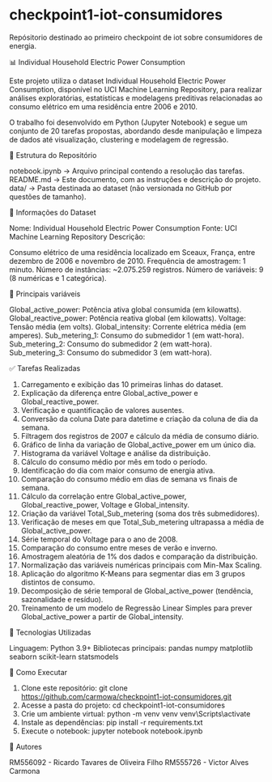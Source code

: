 # checkpoint1-iot-consumidores
Repósitorio destinado ao primeiro checkpoint de iot sobre consumidores de energia.

📊 Individual Household Electric Power Consumption

Este projeto utiliza o dataset Individual Household Electric Power Consumption, disponível no UCI Machine Learning Repository, para realizar análises exploratórias, estatísticas e modelagens preditivas relacionadas ao consumo elétrico em uma residência entre 2006 e 2010.

O trabalho foi desenvolvido em Python (Jupyter Notebook) e segue um conjunto de 20 tarefas propostas, abordando desde manipulação e limpeza de dados até visualização, clustering e modelagem de regressão.


📂 Estrutura do Repositório

notebook.ipynb → Arquivo principal contendo a resolução das tarefas.
README.md → Este documento, com as instruções e descrição do projeto.
data/ → Pasta destinada ao dataset (não versionada no GitHub por questões de tamanho).


📑 Informações do Dataset

Nome: Individual Household Electric Power Consumption
Fonte: UCI Machine Learning Repository
Descrição:

Consumo elétrico de uma residência localizado em Sceaux, França, entre dezembro de 2006 e novembro de 2010.
Frequência de amostragem: 1 minuto.
Número de instâncias: ~2.075.259 registros.
Número de variáveis: 9 (8 numéricas e 1 categórica).


🔑 Principais variáveis

Global_active_power: Potência ativa global consumida (em kilowatts).
Global_reactive_power: Potência reativa global (em kilowatts).
Voltage: Tensão média (em volts).
Global_intensity: Corrente elétrica média (em amperes).
Sub_metering_1: Consumo do submedidor 1 (em watt-hora).
Sub_metering_2: Consumo do submedidor 2 (em watt-hora).
Sub_metering_3: Consumo do submedidor 3 (em watt-hora).


✅ Tarefas Realizadas

1) Carregamento e exibição das 10 primeiras linhas do dataset.
2) Explicação da diferença entre Global_active_power e Global_reactive_power.
3) Verificação e quantificação de valores ausentes.
4) Conversão da coluna Date para datetime e criação da coluna de dia da semana.
5) Filtragem dos registros de 2007 e cálculo da média de consumo diário.
6) Gráfico de linha da variação de Global_active_power em um único dia.
7) Histograma da variável Voltage e análise da distribuição.
8) Cálculo do consumo médio por mês em todo o período.
9) Identificação do dia com maior consumo de energia ativa.
10) Comparação do consumo médio em dias de semana vs finais de semana.
11) Cálculo da correlação entre Global_active_power, Global_reactive_power, Voltage e Global_intensity.
12) Criação da variável Total_Sub_metering (soma dos três submedidores).
13) Verificação de meses em que Total_Sub_metering ultrapassa a média de Global_active_power.
14) Série temporal do Voltage para o ano de 2008.
15) Comparação do consumo entre meses de verão e inverno.
16) Amostragem aleatória de 1% dos dados e comparação da distribuição.
17) Normalização das variáveis numéricas principais com Min-Max Scaling.
18) Aplicação do algoritmo K-Means para segmentar dias em 3 grupos distintos de consumo.
19) Decomposição de série temporal de Global_active_power (tendência, sazonalidade e resíduo).
20) Treinamento de um modelo de Regressão Linear Simples para prever Global_active_power a partir de Global_intensity.


🚀 Tecnologias Utilizadas

Linguagem: Python 3.9+
Bibliotecas principais:
pandas
numpy
matplotlib
seaborn
scikit-learn
statsmodels


📌 Como Executar

1) Clone este repositório: git clone https://github.com/carmowa/checkpoint1-iot-consumidores.git
2) Acesse a pasta do projeto: cd checkpoint1-iot-consumidores
3) Crie um ambiente virtual:
python -m venv venv
venv\Scripts\activate   
4) Instale as dependências: pip install -r requirements.txt
5) Execute o notebook: jupyter notebook notebook.ipynb


👥 Autores

RM556092 - Ricardo Tavares de Oliveira Filho
RM555726 - Victor Alves Carmona
